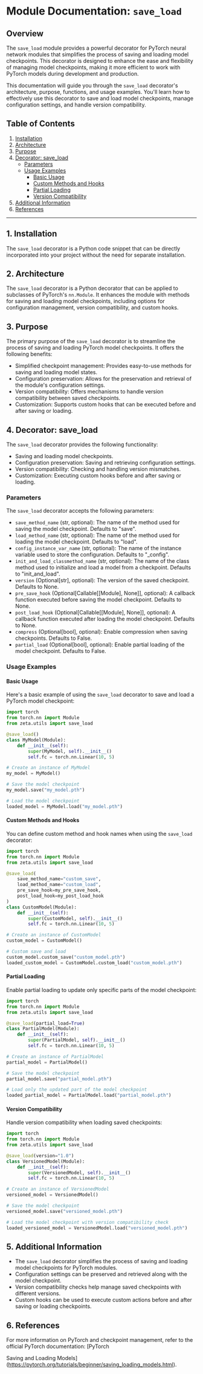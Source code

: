 # Module Documentation: `save_load`

## Overview

The `save_load` module provides a powerful decorator for PyTorch neural network modules that simplifies the process of saving and loading model checkpoints. This decorator is designed to enhance the ease and flexibility of managing model checkpoints, making it more efficient to work with PyTorch models during development and production.

This documentation will guide you through the `save_load` decorator's architecture, purpose, functions, and usage examples. You'll learn how to effectively use this decorator to save and load model checkpoints, manage configuration settings, and handle version compatibility.

## Table of Contents

1. [Installation](#installation)
2. [Architecture](#architecture)
3. [Purpose](#purpose)
4. [Decorator: save_load](#decorator-save_load)
    - [Parameters](#parameters)
    - [Usage Examples](#usage-examples)
        - [Basic Usage](#basic-usage)
        - [Custom Methods and Hooks](#custom-methods-and-hooks)
        - [Partial Loading](#partial-loading)
        - [Version Compatibility](#version-compatibility)
5. [Additional Information](#additional-information)
6. [References](#references)

---

## 1. Installation <a name="installation"></a>

The `save_load` decorator is a Python code snippet that can be directly incorporated into your project without the need for separate installation.

## 2. Architecture <a name="architecture"></a>

The `save_load` decorator is a Python decorator that can be applied to subclasses of PyTorch's `nn.Module`. It enhances the module with methods for saving and loading model checkpoints, including options for configuration management, version compatibility, and custom hooks.

## 3. Purpose <a name="purpose"></a>

The primary purpose of the `save_load` decorator is to streamline the process of saving and loading PyTorch model checkpoints. It offers the following benefits:

- Simplified checkpoint management: Provides easy-to-use methods for saving and loading model states.
- Configuration preservation: Allows for the preservation and retrieval of the module's configuration settings.
- Version compatibility: Offers mechanisms to handle version compatibility between saved checkpoints.
- Customization: Supports custom hooks that can be executed before and after saving or loading.

## 4. Decorator: save_load <a name="decorator-save_load"></a>

The `save_load` decorator provides the following functionality:

- Saving and loading model checkpoints.
- Configuration preservation: Saving and retrieving configuration settings.
- Version compatibility: Checking and handling version mismatches.
- Customization: Executing custom hooks before and after saving or loading.

### Parameters <a name="parameters"></a>

The `save_load` decorator accepts the following parameters:

- `save_method_name` (str, optional): The name of the method used for saving the model checkpoint. Defaults to "save".
- `load_method_name` (str, optional): The name of the method used for loading the model checkpoint. Defaults to "load".
- `config_instance_var_name` (str, optional): The name of the instance variable used to store the configuration. Defaults to "_config".
- `init_and_load_classmethod_name` (str, optional): The name of the class method used to initialize and load a model from a checkpoint. Defaults to "init_and_load".
- `version` (Optional[str], optional): The version of the saved checkpoint. Defaults to None.
- `pre_save_hook` (Optional[Callable[[Module], None]], optional): A callback function executed before saving the model checkpoint. Defaults to None.
- `post_load_hook` (Optional[Callable[[Module], None]], optional): A callback function executed after loading the model checkpoint. Defaults to None.
- `compress` (Optional[bool], optional): Enable compression when saving checkpoints. Defaults to False.
- `partial_load` (Optional[bool], optional): Enable partial loading of the model checkpoint. Defaults to False.

### Usage Examples <a name="usage-examples"></a>

#### Basic Usage <a name="basic-usage"></a>

Here's a basic example of using the `save_load` decorator to save and load a PyTorch model checkpoint:

```python
import torch
from torch.nn import Module
from zeta.utils import save_load

@save_load()
class MyModel(Module):
    def __init__(self):
        super(MyModel, self).__init__()
        self.fc = torch.nn.Linear(10, 5)

# Create an instance of MyModel
my_model = MyModel()

# Save the model checkpoint
my_model.save("my_model.pth")

# Load the model checkpoint
loaded_model = MyModel.load("my_model.pth")
```

#### Custom Methods and Hooks <a name="custom-methods-and-hooks"></a>

You can define custom method and hook names when using the `save_load` decorator:

```python
import torch
from torch.nn import Module
from zeta.utils import save_load

@save_load(
    save_method_name="custom_save",
    load_method_name="custom_load",
    pre_save_hook=my_pre_save_hook,
    post_load_hook=my_post_load_hook
)
class CustomModel(Module):
    def __init__(self):
        super(CustomModel, self).__init__()
        self.fc = torch.nn.Linear(10, 5)

# Create an instance of CustomModel
custom_model = CustomModel()

# Custom save and load
custom_model.custom_save("custom_model.pth")
loaded_custom_model = CustomModel.custom_load("custom_model.pth")
```

#### Partial Loading <a name="partial-loading"></a>

Enable partial loading to update only specific parts of the model checkpoint:

```python
import torch
from torch.nn import Module
from zeta.utils import save_load

@save_load(partial_load=True)
class PartialModel(Module):
    def __init__(self):
        super(PartialModel, self).__init__()
        self.fc = torch.nn.Linear(10, 5)

# Create an instance of PartialModel
partial_model = PartialModel()

# Save the model checkpoint
partial_model.save("partial_model.pth")

# Load only the updated part of the model checkpoint
loaded_partial_model = PartialModel.load("partial_model.pth")
```

#### Version Compatibility <a name="version-compatibility"></a>

Handle version compatibility when loading saved checkpoints:

```python
import torch
from torch.nn import Module
from zeta.utils import save_load

@save_load(version="1.0")
class VersionedModel(Module):
    def __init__(self):
        super(VersionedModel, self).__init__()
        self.fc = torch.nn.Linear(10, 5)

# Create an instance of VersionedModel
versioned_model = VersionedModel()

# Save the model checkpoint
versioned_model.save("versioned_model.pth")

# Load the model checkpoint with version compatibility check
loaded_versioned_model = VersionedModel.load("versioned_model.pth")
```

## 5. Additional Information <a name="additional-information"></a>

- The `save_load` decorator simplifies the process of saving and loading model checkpoints for PyTorch modules.
- Configuration settings can be preserved and retrieved along with the model checkpoint.
- Version compatibility checks help manage saved checkpoints with different versions.
- Custom hooks can be used to execute custom actions before and after saving or loading checkpoints.

## 6. References <a name="references"></a>

For more information on PyTorch and checkpoint management, refer to the official PyTorch documentation: [PyTorch

 Saving and Loading Models](https://pytorch.org/tutorials/beginner/saving_loading_models.html).

